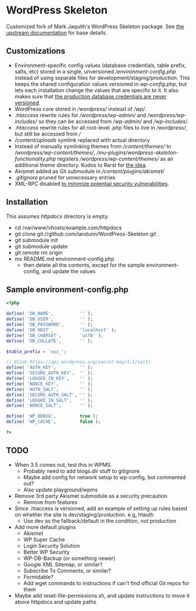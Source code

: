 # WordPress Skeleton

Customized fork of Mark Jaquith's WordPress Skeleton package. See [the upstream documentation](https://github.com/markjaquith/WordPress-Skeleton) for base details.

## Customizations

* Environment-specific config values (database credentials, table prefix, salts, etc) stored in a single, unversioned */environment-config.php* instead of using separate files for development/staging/production. This keeps the shared configuration values versioned in *wp-config.php*, but lets each installation change the values that are specific to it. It also makes sure that [the production database credentials are never versioned](http://wordpress.stackexchange.com/q/52682/3898).
* WordPress core stored in */wordpress/* instead of */wp/*.
* *.htaccess* rewrite rules for */wordpress/wp-admin/* and */wordpress/wp-includes/* so they can be accessed from */wp-admin/* and */wp-includes/*.
* *.htaccess* rewrite rules for all root-level *.php* files to live in */wordpress/*, but still be accessed from */*
* */content/uploads* symlink replaced with actual directory
* Instead of manually symlinking themes from */content/themes/* to */wordpress/wp-content/themes/*, */mu-plugins/wordpress-skeleton-functionality.php* registers */wordpress/wp-content/themes/* as an additional theme directory. Kudos to Rarst for [the idea](https://github.com/Rarst/WordPress-Skeleton/commit/c8770e5828310970d2b1a5099695a932d471e954).
* Akismet added as Git submodule in */content/plugins/akismet/*
* *.gitignore* pruned for unnecessary entries
* XML-RPC disabled [to minimize potential security vulnerabilities](http://core.trac.wordpress.org/ticket/21509#comment:5).


## Installation

This assumes *httpdocs* directory is empty.

* cd /var/www/vhosts/example.com/httpdocs
* git clone git://github.com/iandunn/WordPress-Skeleton.git .
* git submodule init
* git submodule update
* git remote rm origin
* mv README.md environment-config.php
  * then delete all the contents, except for the sample environment-config, and update the values


## Sample environment-config.php

```php
<?php

define( 'DB_NAME',			'' );
define( 'DB_USER',			'' );
define( 'DB_PASSWORD',		'' );
define( 'DB_HOST',			'localhost' );
define( 'DB_CHARSET',		'utf8' );
define( 'DB_COLLATE',		'' );

$table_prefix = 'xyz_';

// @link https://api.wordpress.org/secret-key/1.1/salt/
define( 'AUTH_KEY',			'' );
define( 'SECURE_AUTH_KEY',	'' );
define( 'LOGGED_IN_KEY',	'' );
define( 'NONCE_KEY',		'' );
define( 'AUTH_SALT',		'' );
define( 'SECURE_AUTH_SALT',	'' );
define( 'LOGGED_IN_SALT',	'' );
define( 'NONCE_SALT',		'' );

define( 'WP_DEBUG',			true );
define( 'WP_CACHE',			false );

?>
```

## TODO

* When 3.5 comes out, test this in WPMS. 
	* Probably need to add blogs.dir stuff to gitignore
	* Maybe add config for network setup to wp-config, but commented out?
	* Also update playground/wpms
* Remove 3rd party Akismet submodule as a security precaution
	* Remove from features
* Since .htaccess is versioned, add an example of setting up rules based on whether the site is dev/staging/production. e.g, htauth
	* Use dev as the fallback/default in the condition, not production
* Add more default plugins
	* Akismet
	* WP Super Cache
	* Login Security Solution
	* Better WP Security
	* WP-DB-Backup (or something newer)
	* Google XML Sitemap, or similar?
	* Subscribe To Comments, or similar?
	* Formidable?
	* Add wget commands to instructions if can't find official Git repos for them
* Maybe add reset-file-permissions.sh, and update instructions to move it above httpdocs and update paths